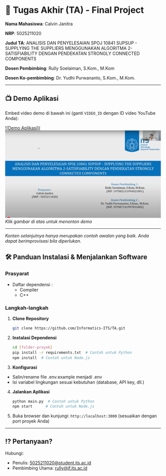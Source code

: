# 🏁 Tugas Akhir (TA) - Final Project

**Nama Mahasiswa**: Calvin Janitra

**NRP**: 5025211020

**Judul TA**: ANALISIS DAN PENYELESAIAN SPOJ 10841 SUPSUP - SUPPLYING THE SUPPLIERS MENGGUNAKAN ALGORITMA 2-SATISFIABILITY DENGAN PENDEKATAN STRONGLY CONNECTED COMPONENTS

**Dosen Pembimbing**: Rully Soelaiman, S.Kom., M.Kom

**Dosen Ko-pembimbing**: Dr. Yudhi Purwananto, S.Kom., M.Kom.

---

## 📺 Demo Aplikasi

Embed video demo di bawah ini (ganti `VIDEO_ID` dengan ID video YouTube Anda):

[![Demo Aplikasi](![alt text](image.png)](https://www.youtube.com/watch?v=zSLD4kwcZEk)  
_Klik gambar di atas untuk menonton demo_

---

_Konten selanjutnya hanya merupakan contoh awalan yang baik. Anda dapat berimprovisasi bila diperlukan._

## 🛠 Panduan Instalasi & Menjalankan Software

### Prasyarat

- Daftar dependensi :
  - Compiler
  - C++

### Langkah-langkah

1. **Clone Repository**
   ```bash
   git clone https://github.com/Informatics-ITS/TA.git
   ```
2. **Instalasi Dependensi**
   ```bash
   cd [folder-proyek]
   pip install -r requirements.txt  # Contoh untuk Python
   npm install  # Contoh untuk Node.js
   ```
3. **Konfigurasi**

- Salin/rename file .env.example menjadi .env
- Isi variabel lingkungan sesuai kebutuhan (database, API key, dll.)

4. **Jalankan Aplikasi**
   ```bash
   python main.py  # Contoh untuk Python
   npm start      # Contoh untuk Node.js
   ```
5. Buka browser dan kunjungi: `http://localhost:3000` (sesuaikan dengan port proyek Anda)

---

## ⁉️ Pertanyaan?

Hubungi:

- Penulis: 5025211020@student.its.ac.id
- Pembimbing Utama: rully@if.its.ac.id
